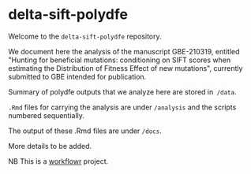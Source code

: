 # delta-sift-polydfe

Welcome to the `delta-sift-polydfe` repository.  

We document here the analysis of the manuscript GBE-210319, entitled "Hunting for beneficial mutations: conditioning on SIFT scores when estimating the Distribution of Fitness Effect of new mutations", currently submitted to GBE  intended for publication.

Summary of polydfe outputs that we analyze here are stored in` /data`.  

`.Rmd` files for carrying the analysis are under `/analysis` and the scripts numbered sequentially.  

The output of these .Rmd files are under `/docs`.  

More details to be added.  


NB This is a [workflowr][] project.

[workflowr]: https://github.com/jdblischak/workflowr
